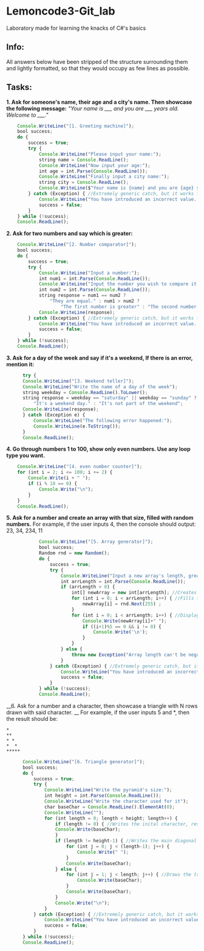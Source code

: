 # Lemoncode3-Git_lab
Laboratory made for learning the knacks of C#'s basics

## Info:
All answers below have been stripped of the structure surrounding them and lightly formatted, so that they would occupy as few lines as possible.

## Tasks:
__1. Ask for someone's name, their age and a city's name. Then showcase the following message:__ _"Your name is \_\_\_ and you are \_\_\_ years old. Welcome to \_\_\_."_
```javascript
    Console.WriteLine("[1. Greeting machine]");
    bool success;
    do {
        success = true;
        try {
            Console.WriteLine("Please input your name:");
            string name = Console.ReadLine();
            Console.WriteLine("Now input your age:");
            int age = int.Parse(Console.ReadLine());
            Console.WriteLine("Finally input a city name:");
            string city = Console.ReadLine();
            Console.WriteLine($"Your name is {name} and you are {age} years old. Welcome to {city}.");
        } catch (Exception) { //Extremely generic catch, but it works for a simple exercise like this 
            Console.WriteLine("You have introduced an incorrect value. Please follow the instructions.");
            success = false;
        }
    } while (!success);
    Console.ReadLine();
```

__2. Ask for two numbers and say which is greater:__
```javascript 
    Console.WriteLine("[2. Number comparator]");
    bool success;
    do {
        success = true;
        try {
            Console.WriteLine("Input a number:");
            int num1 = int.Parse(Console.ReadLine());
            Console.WriteLine("Input the number you wish to compare it with:");
            int num2 = int.Parse(Console.ReadLine());
            string response = num1 == num2 ?
                "They are equal." : num1 > num2 ?
                    "The first number is greater" : "The second number is greater.";
            Console.WriteLine(response);
        } catch (Exception) { //Extremely generic catch, but it works for a simple exercise like this
            Console.WriteLine("You have introduced an incorrect value. Please follow the instructions.");
            success = false;
        }
    } while (!success);
    Console.ReadLine();
```
__3. Ask for a day of the week and say if it's a weekend, If there is an error, mention it:__
```javascript 
      try { 
      Console.WriteLine("[3. Weekend teller]");
      Console.WriteLine("Write the name of a day of the week");
      string weekday = Console.ReadLine().ToLower();
      string response = weekday == "saturday" || weekday == "sunday" ?
          "It's a weekend day." : "It's not part of the weekend";
      Console.WriteLine(response);
      } catch (Exception e) { 
          Console.WriteLine("The following error happened:");
          Console.WriteLine(e.ToString());
      }
      Console.ReadLine();
```
__4. Go through numbers 1 to 100, show only even numbers. Use any loop type you want.__
```javascript 
    Console.WriteLine("[4. even number counter]");
    for (int i = 2; i <= 100; i += 2) {
        Console.Write(i + " ");
        if (i % 10 == 0) {
            Console.Write("\n");
        }
    }
    Console.ReadLine();
```
__5. Ask for a number and create an array with that size, filled with random numbers.__ For example, if the user inputs 4, then the console should output: 23, 34, 234, 11
```javascript 
            Console.WriteLine("[5. Array generator]");
            bool success;
            Random rnd = new Random();
            do {
                success = true;
                try {
                    Console.WriteLine("Input a new array's length, greater than 0:");
                    int arrLength = int.Parse(Console.ReadLine());
                    if (arrLength > 0) { 
                        int[] newArray = new int[arrLength]; //Creates the array
                        for (int i = 0; i < arrLength; i++) { //Fills the array with random numbers
                            newArray[i] = rnd.Next(255) ;
                        }
                        for (int i = 0; i < arrLength; i++) { //Displays the array
                            Console.Write(newArray[i]+" ");
                            if ((i+1)%5 == 0 && i != 0) {
                                Console.Write('\n');
                            }
                        }
                    } else {
                        throw new Exception("Array length can't be negative (nor 0 in this case)");
                    }
                } catch (Exception) { //Extremely generic catch, but it works for a simple exercise like this
                    Console.WriteLine("You have introduced an incorrect value. Please follow the instructions.");
                    success = false;
                }
            } while (!success);
            Console.ReadLine();
```
__6. Ask for a number and a character, then showcase a triangle with N rows drawn with said character. __ For example, if the user inputs 5 and *, then the result should be:
```
*
**
* *
*  *
*****
```
```javascript 
      Console.WriteLine("[6. Triangle generator]");
      bool success;
      do {
          success = true;
          try {                    
              Console.WriteLine("Write the pyramid's size:");
              int height = int.Parse(Console.ReadLine());
              Console.WriteLine("Write the character used for it");
              char baseChar = Console.ReadLine().ElementAt(0);
              Console.WriteLine("");
              for (int length = 0; length < height; length++) {
                  if (length != 0) { //Writes the inital character, respecting smaller sizes like 1 or 2
                  Console.Write(baseChar);
                  }
                  if (length != height-1) { //Writes the main diagonal
                      for (int j = 0; j < (length-1); j++) {
                          Console.Write(" ");
                      }
                      Console.Write(baseChar);
                  } else {
                      for (int j = 1; j < length; j++) { //Draws the triangle's base
                          Console.Write(baseChar);
                      }
                      Console.Write(baseChar);
                  }
                  Console.Write("\n");
              }
          } catch (Exception) { //Extremely generic catch, but it works for a simple exercise like this
              Console.WriteLine("You have introduced an incorrect value. Please follow the instructions.");
              success = false;
          }
      } while (!success);
      Console.ReadLine();
```

